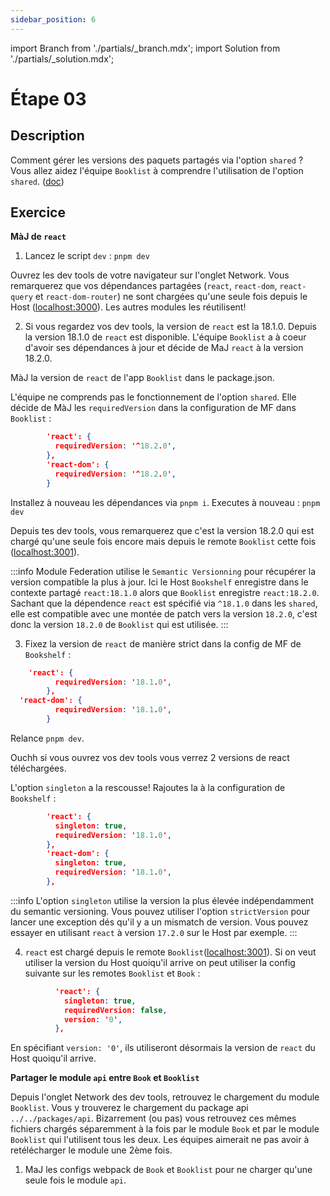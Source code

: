 ```yaml
---
sidebar_position: 6
---
```


import Branch from './partials/\_branch.mdx';
import Solution from './partials/\_solution.mdx';

# Étape 03

<Branch step="03" />

## Description

Comment gérer les versions des paquets partagés via l'option `shared` ? Vous allez aidez l'équipe `Booklist` à comprendre l'utilisation de l'option `shared`. ([doc](https://webpack.js.org/plugins/module-federation-plugin/#sharing-hints))

## Exercice

**MàJ de `react`**

1. Lancez le script `dev` : `pnpm dev`

Ouvrez les dev tools de votre navigateur sur l'onglet Network. Vous remarquerez que vos dépendances partagées (`react`, `react-dom`, `react-query` et `react-dom-router`) ne sont chargées qu'une seule fois depuis le Host ([localhost:3000](http://localhost:3000)). Les autres modules les réutilisent! 

2. Si vous regardez vos dev tools, la version de `react` est la 18.1.0. Depuis la version 18.1.0 de `react` est disponible. L'équipe `Booklist` a à coeur d'avoir ses dépendances à jour et décide de MaJ `react` à la version 18.2.0.

MàJ la version de `react` de l'app `Booklist` dans le package.json.

L'équipe ne comprends pas le fonctionnement de l'option `shared`.
Elle décide de MàJ les `requiredVersion` dans la configuration de MF dans `Booklist` :
```json
        'react': {
          requiredVersion: '^18.2.0',
        },
        'react-dom': {
          requiredVersion: '^18.2.0',
        }
```
Installez à nouveau les dépendances via `pnpm i`. Executes à nouveau : `pnpm dev`

Depuis tes dev tools, vous remarquerez que c'est la version 18.2.0 qui est chargé qu'une seule fois encore mais depuis le remote `Booklist` cette fois ([localhost:3001](http://localhost:3001)).

:::info
Module Federation utilise le `Semantic Versionning` pour récupérer la version compatible la plus à jour. Ici le Host `Bookshelf` enregistre dans le contexte partagé `react:18.1.0` alors que `Booklist` enregistre `react:18.2.0`. Sachant que la dépendence `react` est spécifié via `^18.1.0` dans les `shared`, elle est compatible avec une montée de patch vers la version `18.2.0`, c'est donc la version `18.2.0` de `Booklist` qui est utilisée.
:::

3. Fixez la version de `react` de manière strict dans la config de MF de `Bookshelf` :
```json
	'react': {
          requiredVersion: '18.1.0',
        },
  'react-dom': {
          requiredVersion: '18.1.0',
        }
```
Relance `pnpm dev`.

Ouchh si vous ouvrez vos dev tools vous verrez 2 versions de react téléchargées. 

L'option `singleton` a la rescousse! Rajoutes la à la configuration de `Bookshelf` :

```json
        'react': {
          singleton: true,
          requiredVersion: '18.1.0',
        },
        'react-dom': {
          singleton: true,
          requiredVersion: '18.1.0',
        },
```

:::info
L'option `singleton` utilise la version la plus élevée indépendamment du semantic versioning. Vous pouvez utiliser l'option `strictVersion` pour lancer une exception dés qu'il y a un mismatch de version. Vous pouvez essayer en utilisant `react` à version `17.2.0` sur le Host par exemple.
:::

4. `react` est chargé depuis le remote `Booklist`([localhost:3001](http://localhost:3001)). Si on veut utiliser la version du Host quoiqu'il arrive on peut utiliser la config suivante sur les remotes `Booklist` et `Book` :
```json
          'react': {
            singleton: true,
            requiredVersion: false,
            version: '0',
          },
```

En spécifiant `version: '0'`, ils utiliseront désormais la version de `react` du Host quoiqu'il arrive.

**Partager le module `api` entre `Book` et `Booklist`**

Depuis l'onglet Network des dev tools, retrouvez le chargement du module `Booklist`. Vous y trouverez le chargement du package api ` ../../packages/api`. Bizarrement (ou pas) vous retrouvez ces mêmes fichiers chargés séparemment à la fois par le module `Book` et par le module `Booklist` qui l'utilisent tous les deux. Les équipes aimerait ne pas avoir à retélécharger le module une 2ème fois.

1. MaJ les configs webpack de `Book` et `Booklist` pour ne charger qu'une seule fois le module `api`.

<Solution step="03" />
